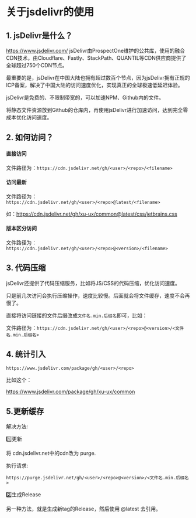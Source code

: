 # 关于jsdelivr的使用



## 1. jsDelivr是什么？
https://www.jsdelivr.com/
jsDelivr由ProspectOne维护的公共库，使用的融合CDN技术，由Cloudflare、Fastly、StackPath、QUANTIL等CDN供应商提供了全球超过750个CDN节点。

最重要的是，jsDelivr在中国大陆也拥有超过数百个节点，因为jsDelivr拥有正规的ICP备案，解决了中国大陆的访问速度优化，实现真正的全球极速低延迟体验。

jsDelivr是免费的、不限制带宽的，可以加速NPM、Github内的文件。

将静态文件资源放到Github的仓库内，再使用jsDelivr进行加速访问，达到完全零成本优化访问速度。

## 2. 如何访问？

#### 直接访问
文件路径为：`https://cdn.jsdelivr.net/gh/<user>/<repo>/<filename>`

#### 访问最新
文件路径为：`https://cdn.jsdelivr.net/gh/<user>/<repo>@latest/<filename>`

如：https://cdn.jsdelivr.net/gh/xu-ux/common@latest/css/jetbrains.css

#### 版本区分访问
文件路径为：`https://cdn.jsdelivr.net/gh/<user>/<repo>@<version>/<filename>`

## 3. 代码压缩

jsDelivr还提供了代码压缩服务，比如将JS/CSS的代码压缩，优化访问速度。

只是前几次访问会执行压缩操作，速度比较慢。后面就会将文件缓存，速度不会再慢了。

直接将访问链接的文件后缀改成`文件名.min.后缀名`即可，比如：

文件路径为：`https://cdn.jsdelivr.net/gh/<user>/<repo>@<version>/<文件名.min.后缀名>`

## 4. 统计引入

`https://www.jsdelivr.com/package/gh/<user>/<repo>`

比如这个：

https://www.jsdelivr.com/package/gh/xu-ux/common

## 5.更新缓存

解决方法:

1️⃣更新

将 cdn.jsdelivr.net中的cdn改为 purge.

执行请求:

`https://purge.jsdelivr.net/gh/<user>/<repo>@<version>/<文件名.min.后缀名>`

2️⃣生成Release

另一种方法，就是生成新tag的Release，然后使用 @latest 去引用。